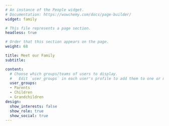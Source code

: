 ```yaml
---
# An instance of the People widget.
# Documentation: https://wowchemy.com/docs/page-builder/
widget: family

# This file represents a page section.
headless: true

# Order that this section appears on the page.
weight: 68

title: Meet our Family
subtitle:

content:
  # Choose which groups/teams of users to display.
  #   Edit `user_groups` in each user's profile to add them to one or more of these groups.
  user_groups:
  - Parents
  - Children
  - Grandchildren
design:
  show_interests: false
  show_role: true
  show_social: true
---
```

